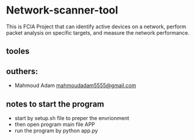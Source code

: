 # Network-scanner-tool
This is FCIA Project that can identify active devices on a network, perform packet analysis on specific targets, and measure the network performance.
## tooles

## outhers:
- Mahmoud Adam
    mahmoudadam5555@gmail.com



## notes to start the program
 - start by setup.sh file to preper the envrionment 
 - then open program main file APP
 - run the program by python app.py


